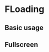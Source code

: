 # FLoading

## Basic usage

<example file="f-loading/basic" />

## Fullscreen

<example file="f-loading/fullscreen" />
